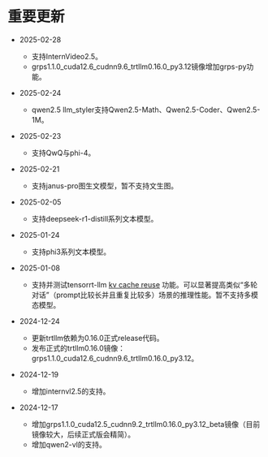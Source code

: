 # 重要更新

* 2025-02-28
    * 支持InternVideo2.5。
    * grps1.1.0_cuda12.6_cudnn9.6_trtllm0.16.0_py3.12镜像增加grps-py功能。

* 2025-02-24
    * qwen2.5 llm_styler支持Qwen2.5-Math、Qwen2.5-Coder、Qwen2.5-1M。

* 2025-02-23
    * 支持QwQ与phi-4。

* 2025-02-21
    * 支持janus-pro图生文模型，暂不支持文生图。

* 2025-02-05
    * 支持deepseek-r1-distill系列文本模型。

* 2025-01-24
    * 支持phi3系列文本模型。

* 2025-01-08
    * 支持并测试tensorrt-llm [kv cache reuse](https://nvidia.github.io/TensorRT-LLM/advanced/kv-cache-reuse.html)
      功能。可以显著提高类似“多轮对话”（prompt比较长并且重复比较多）场景的推理性能。暂不支持多模态模型。

* 2024-12-24
    * 更新trtllm依赖为0.16.0正式release代码。
    * 发布正式的trtllm0.16.0镜像：grps1.1.0_cuda12.6_cudnn9.6_trtllm0.16.0_py3.12。

* 2024-12-19
    * 增加internvl2.5的支持。

* 2024-12-17
    * 增加grps1.1.0_cuda12.5_cudnn9.2_trtllm0.16.0_py3.12_beta镜像（目前镜像较大，后续正式版会精简）。
    * 增加qwen2-vl的支持。
